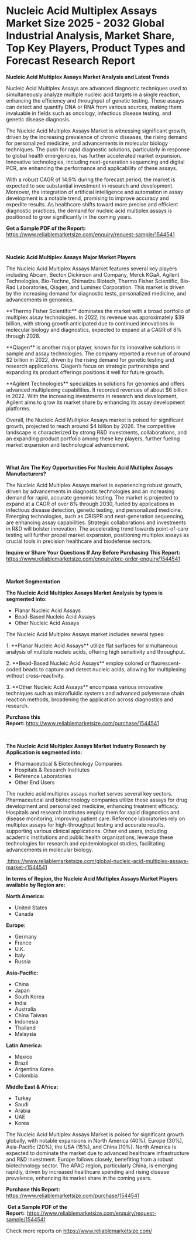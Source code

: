 <p><h1>Nucleic Acid Multiplex Assays Market Size 2025 - 2032 Global Industrial Analysis, Market Share, Top Key Players, Product Types and Forecast Research Report</h1></p><p><strong>Nucleic Acid Multiplex Assays Market Analysis and Latest Trends</strong></p>
<p><p>Nucleic Acid Multiplex Assays are advanced diagnostic techniques used to simultaneously analyze multiple nucleic acid targets in a single reaction, enhancing the efficiency and throughput of genetic testing. These assays can detect and quantify DNA or RNA from various sources, making them invaluable in fields such as oncology, infectious disease testing, and genetic disease diagnosis. </p><p>The Nucleic Acid Multiplex Assays Market is witnessing significant growth, driven by the increasing prevalence of chronic diseases, the rising demand for personalized medicine, and advancements in molecular biology techniques. The push for rapid diagnostic solutions, particularly in response to global health emergencies, has further accelerated market expansion. Innovative technologies, including next-generation sequencing and digital PCR, are enhancing the performance and applicability of these assays.</p><p>With a robust CAGR of 14.9% during the forecast period, the market is expected to see substantial investment in research and development. Moreover, the integration of artificial intelligence and automation in assay development is a notable trend, promising to improve accuracy and expedite results. As healthcare shifts toward more precise and efficient diagnostic practices, the demand for nucleic acid multiplex assays is positioned to grow significantly in the coming years.</p></p>
<p><strong>Get a Sample PDF of the Report:&nbsp;</strong> <a href="https://www.reliablemarketsize.com/enquiry/request-sample/1544541?utm_campaign=2235&utm_medium=2&utm_source=Github&utm_content=ia&utm_term=03032025&utm_id=nucleic-acid-multiplex-assays">https://www.reliablemarketsize.com/enquiry/request-sample/1544541</a></p>
<p>&nbsp;</p>
<p><strong>Nucleic Acid Multiplex Assays Major Market Players</strong></p>
<p><p>The Nucleic Acid Multiplex Assays Market features several key players including Abcam, Becton Dickinson and Company, Merck KGaA, Agilent Technologies, Bio-Techne, Shimadzu Biotech, Thermo Fisher Scientific, Bio-Rad Laboratories, Qiagen, and Luminex Corporation. This market is driven by the increasing demand for diagnostic tests, personalized medicine, and advancements in genomics.</p><p>**Thermo Fisher Scientific** dominates the market with a broad portfolio of multiplex assay technologies. In 2022, its revenue was approximately $39 billion, with strong growth anticipated due to continued innovations in molecular biology and diagnostics, expected to expand at a CAGR of 8% through 2028.</p><p>**Qiagen** is another major player, known for its innovative solutions in sample and assay technologies. The company reported a revenue of around $2 billion in 2022, driven by the rising demand for genetic testing and research applications. Qiagen’s focus on strategic partnerships and expanding its product offerings positions it well for future growth.</p><p>**Agilent Technologies** specializes in solutions for genomics and offers advanced multiplexing capabilities. It recorded revenues of about $6 billion in 2022. With the increasing investments in research and development, Agilent aims to grow its market share by enhancing its assay development platforms.</p><p>Overall, the Nucleic Acid Multiplex Assays market is poised for significant growth, projected to reach around $4 billion by 2026. The competitive landscape is characterized by strong R&D investments, collaborations, and an expanding product portfolio among these key players, further fueling market expansion and technological advancement.</p></p>
<p>&nbsp;</p>
<p><strong>What Are The Key Opportunities For Nucleic Acid Multiplex Assays Manufacturers?</strong></p>
<p><p>The Nucleic Acid Multiplex Assays market is experiencing robust growth, driven by advancements in diagnostic technologies and an increasing demand for rapid, accurate genomic testing. The market is projected to expand at a CAGR of over 8% through 2030, fueled by applications in infectious disease detection, genetic testing, and personalized medicine. Emerging technologies, such as CRISPR and next-generation sequencing, are enhancing assay capabilities. Strategic collaborations and investments in R&D will bolster innovation. The accelerating trend towards point-of-care testing will further propel market expansion, positioning multiplex assays as crucial tools in precision healthcare and biodefense sectors.</p></p>
<p><strong>Inquire or Share Your Questions If Any Before Purchasing This Report:</strong> <a href="https://www.reliablemarketsize.com/enquiry/pre-order-enquiry/1544541?utm_campaign=2235&utm_medium=2&utm_source=Github&utm_content=ia&utm_term=03032025&utm_id=nucleic-acid-multiplex-assays">https://www.reliablemarketsize.com/enquiry/pre-order-enquiry/1544541</a></p>
<p>&nbsp;</p>
<p><strong>Market Segmentation</strong></p>
<p><strong>The Nucleic Acid Multiplex Assays Market Analysis by types is segmented into:</strong></p>
<p><ul><li>Planar Nucleic Acid Assays</li><li>Bead-Based Nucleic Acid Assays</li><li>Other Nucleic Acid Assays</li></ul></p>
<p><p>The Nucleic Acid Multiplex Assays market includes several types: </p><p>1. **Planar Nucleic Acid Assays** utilize flat surfaces for simultaneous analysis of multiple nucleic acids, offering high sensitivity and throughput. </p><p>2. **Bead-Based Nucleic Acid Assays** employ colored or fluorescent-coded beads to capture and detect nucleic acids, allowing for multiplexing without cross-reactivity.</p><p>3. **Other Nucleic Acid Assays** encompass various innovative techniques such as microfluidic systems and advanced polymerase chain reaction methods, broadening the application across diagnostics and research.</p></p>
<p><strong>Purchase this Report:&nbsp;</strong><a href="https://www.reliablemarketsize.com/purchase/1544541?utm_campaign=2235&utm_medium=2&utm_source=Github&utm_content=ia&utm_term=03032025&utm_id=nucleic-acid-multiplex-assays">https://www.reliablemarketsize.com/purchase/1544541</a></p>
<p>&nbsp;</p>
<p><strong>The Nucleic Acid Multiplex Assays Market Industry Research by Application is segmented into:</strong></p>
<p><ul><li>Pharmaceutical & Biotechnology Companies</li><li>Hospitals & Research Institutes</li><li>Reference Laboratories</li><li>Other End Users</li></ul></p>
<p><p>The nucleic acid multiplex assays market serves several key sectors. Pharmaceutical and biotechnology companies utilize these assays for drug development and personalized medicine, enhancing treatment efficacy. Hospitals and research institutes employ them for rapid diagnostics and disease monitoring, improving patient care. Reference laboratories rely on multiplex assays for high-throughput testing and accurate results, supporting various clinical applications. Other end users, including academic institutions and public health organizations, leverage these technologies for research and epidemiological studies, facilitating advancements in molecular biology.</p></p>
<p><a href="https://www.reliablemarketsize.com/global-nucleic-acid-multiplex-assays-market-r1544541?utm_campaign=2235&utm_medium=2&utm_source=Github&utm_content=ia&utm_term=03032025&utm_id=nucleic-acid-multiplex-assays">&nbsp;https://www.reliablemarketsize.com/global-nucleic-acid-multiplex-assays-market-r1544541</a></p>
<p><strong>In terms of Region, the Nucleic Acid Multiplex Assays Market Players available by Region are:</strong></p>
<p>
    <p> <strong> North America: </strong>
        <ul>
            <li>United States</li>
            <li>Canada</li>
        </ul>
        </p> 
    <p> <strong> Europe: </strong>
        <ul>
            <li>Germany</li>
            <li>France</li>
            <li>U.K.</li>
            <li>Italy</li>
            <li>Russia</li>
        </ul>
        </p> 
    <p> <strong> Asia-Pacific: </strong>
        <ul>
            <li>China</li>
            <li>Japan</li>
            <li>South Korea</li>
            <li>India</li>
            <li>Australia</li>
            <li>China Taiwan</li>
            <li>Indonesia</li>
            <li>Thailand</li>
            <li>Malaysia</li>
        </ul>
        </p> 
    <p> <strong> Latin America: </strong>
        <ul>
            <li>Mexico</li>
            <li>Brazil</li>
            <li>Argentina Korea</li>
            <li>Colombia</li>
        </ul>
        </p> 
    <p> <strong> Middle East & Africa: </strong>
        <ul>
            <li>Turkey</li>
            <li>Saudi</li>
            <li>Arabia</li>
            <li>UAE</li>
            <li>Korea</li>
        </ul>
    </p>
    </p>
<p><p>The Nucleic Acid Multiplex Assays Market is poised for significant growth globally, with notable expansions in North America (40%), Europe (30%), Asia-Pacific (20%), the USA (15%), and China (10%). North America is expected to dominate the market due to advanced healthcare infrastructure and R&D investment. Europe follows closely, benefiting from a robust biotechnology sector. The APAC region, particularly China, is emerging rapidly, driven by increased healthcare spending and rising disease prevalence, enhancing its market share in the coming years.</p></p>
<p><strong>Purchase this Report: </strong><a href="https://www.reliablemarketsize.com/purchase/1544541?utm_campaign=2235&utm_medium=2&utm_source=Github&utm_content=ia&utm_term=03032025&utm_id=nucleic-acid-multiplex-assays">https://www.reliablemarketsize.com/purchase/1544541</a></p>
<p>&nbsp;<strong>Get a Sample PDF of the Report:&nbsp;&nbsp;</strong><a href="https://www.reliablemarketsize.com/enquiry/request-sample/1544541?utm_campaign=2235&utm_medium=2&utm_source=Github&utm_content=ia&utm_term=03032025&utm_id=nucleic-acid-multiplex-assays">https://www.reliablemarketsize.com/enquiry/request-sample/1544541</a></p>
<p><strong></strong></p>
<p>Check more reports on <a href="https://www.reliablemarketsize.com/?utm_campaign=2235&utm_medium=2&utm_source=Github&utm_content=ia&utm_term=03032025&utm_id=nucleic-acid-multiplex-assays">https://www.reliablemarketsize.com/</a></p>